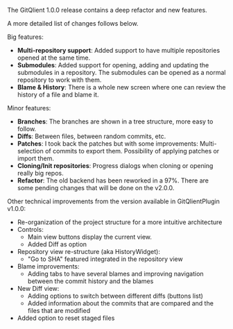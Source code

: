 The GitQlient 1.0.0 release contains a deep refactor and new features.

A more detailed list of changes follows below.

Big features:
- **Multi-repository support**: Added support to have multiple repositories opened at the same time.
- **Submodules**: Added support for opening, adding and updating the submodules in a repository. The submodules can be opened as a normal repository to work with them.
- **Blame & History**: There is a whole new screen where one can review the history of a file and blame it.

Minor features:
- **Branches**: The branches are shown in a tree structure, more easy to follow.
- **Diffs**: Between files, between random commits, etc.
- **Patches**: I took back the patches but with some improvements: Multi-selection of commits to export them. Possibility of applying patches or import them.
- **Cloning/Init repositories**: Progress dialogs when cloning or opening really big repos.
- **Refactor**: The old backend has been reworked in a 97%. There are some pending changes that will be done on the v2.0.0.

Other technical improvements from the version available in GitQlientPlugin v1.0.0:
- Re-organization of the project structure for a more intuitive architecture
- Controls:
   - Main view buttons display the current view.
   - Added Diff as option
- Repository view re-structure (aka HistoryWidget):
   - "Go to SHA" featured integrated in the repository view
- Blame improvements:
   - Adding tabs to have several blames and improving navigation between the commit history and the blames
- New Diff view:
   - Adding options to switch between different diffs (buttons list)
   - Added information about the commits that are compared and the files that are modified
- Added option to reset staged files
